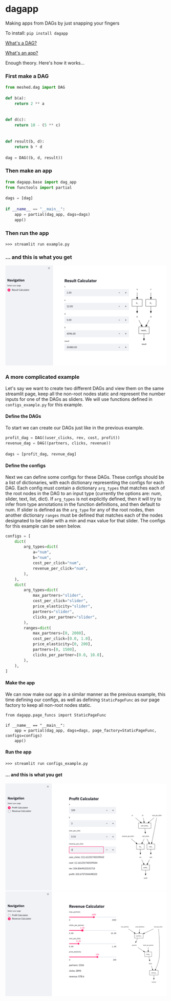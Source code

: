 # dagapp
Making apps from DAGs by just snapping your fingers

To install:	```pip install dagapp```

[What's a DAG?](https://en.wikipedia.org/wiki/Directed_acyclic_graph)

[What's an app?](https://www.amazon.com/Life-Real-Dummies-Clueless-1996-10-03/dp/B01F81N4D0)

Enough theory. Here's how it works...

### First make a DAG

```python
from meshed.dag import DAG

def b(a):
    return 2 ** a


def d(c):
    return 10 - (5 ** c)


def result(b, d):
    return b * d
    
dag = DAG((b, d, result))
```

### Then make an app

```python
from dagapp.base import dag_app
from functools import partial

dags = [dag]

if __name__ == "__main__":
    app = partial(dag_app, dags=dags)
    app()
```

### Then run the app

```
>>> streamlit run example.py
```

### ... and this is what you get

![png](docs/images/simple_example.png)


### A more complicated example

Let's say we want to create two different DAGs and view them on the same streamlit page, keep all the non-root nodes static and represent the number inputs for one of the DAGs as sliders. We will use functions defined in `configs_example.py` for this example.

#### Define the DAGs

To start we can create our DAGs just like in the previous example.
```python
profit_dag = DAG((user_clicks, rev, cost, profit))
revenue_dag = DAG((partners, clicks, revenue))

dags = [profit_dag, revnue_dag]
```

#### Define the configs

Next we can define some configs for these DAGs. These configs should be a list of dictionaries, with each dictionary representing the configs for each DAG. Each config must contain a dictionary `arg_types` that matches each of the root nodes in the DAG to an input type (currently the options are: num, slider, text, list, dict). If `arg_types` is not explicitly defined, then it will try to infer from type annotations in the function definitions, and then default to num. If slider is defined as the `arg_type` for any of the root nodes, then another dictionary `ranges` must be defined that matches each of the nodes designated to be slider with a min and max value for that slider. The configs for this example can be seen below.
```python
configs = [
    dict(
        arg_types=dict(
            a="num",
            b="num",
            cost_per_click="num",
            revenue_per_click="num",
        ),
    ),
    dict(
        arg_types=dict(
            max_partners="slider",
            cost_per_click="slider",
            price_elasticity="slider",
            partners="slider",
            clicks_per_partner="slider",
        ),
        ranges=dict(
            max_partners=[0, 2000],
            cost_per_click=[0.0, 1.0],
            price_elasticity=[0, 200],
            partners=[0, 1500],
            clicks_per_partner=[0.0, 10.0],
        ),
    ),
]
```

#### Make the app

We can now make our app in a similar manner as the previous example, this time defining our configs, as well as defining `StaticPageFunc` as our page factory to keep all non-root nodes static.
```
from dagapp.page_funcs import StaticPageFunc

if __name__ == "__main__":
    app = partial(dag_app, dags=dags, page_factory=StaticPageFunc, configs=configs)
    app()
```

#### Run the app

```
>>> streamlit run configs_example.py
```

#### ... and this is what you get

![png](docs/images/configs_example_1.png)
![png](docs/images/configs_example_2.png)
